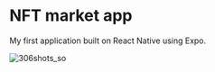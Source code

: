 # NFT market app

My first application built on React Native using Expo.

![306shots_so](https://github.com/Bullko/NFT_market_app/assets/113376141/4734c9dd-6c3c-4510-b7dd-4a0f6c16352d)
